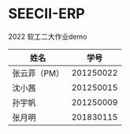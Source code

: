 # SEECII-ERP

2022 软工二大作业demo

| 姓名      | 学号        |  
|---------|-----------|
| 张云菲（PM） | 201250022 |
| 沈小茜     | 201250015 |
| 孙宇帆     | 201250009 |
| 张月明     | 201830115 |

